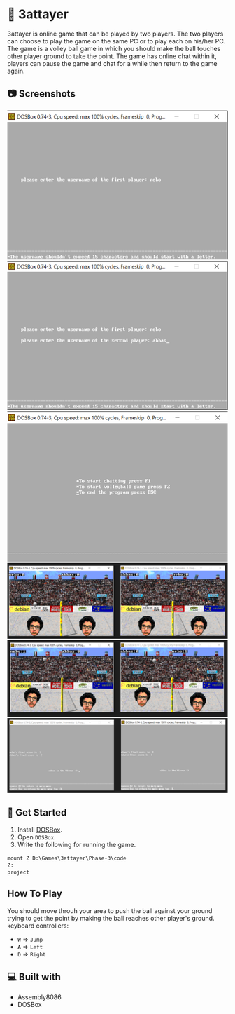 # :basketball: 3attayer

3attayer is online game that can be played by two players. The two players can choose to play the game on the same PC or to play each on his/her PC. The game is a volley ball game in which you should make the ball touches other player ground to take the point. The game has online chat within it, players can pause the game and chat for a while then return to the game again.

## 📷 Screenshots
<div align="center">
  <img src="https://github.com/El-Nebo/3attayer/blob/Phase-2/Screen%20Shots/UserNames.PNG">
  <img src="https://github.com/El-Nebo/3attayer/blob/Phase-2/Screen%20Shots/UserNames2.PNG">
  <img src="https://github.com/El-Nebo/3attayer/blob/Phase-2/Screen%20Shots/MainMenu.PNG">
  <img src="https://github.com/El-Nebo/3attayer/blob/Phase-2/Screen%20Shots/Game.PNG">
  <img src="https://github.com/El-Nebo/3attayer/blob/Phase-2/Screen%20Shots/Game%202.PNG">
  <img src="https://github.com/El-Nebo/3attayer/blob/Phase-2/Screen%20Shots/Score%20Screen.PNG">
</div>

## :triangular_flag_on_post: Get Started 
1. Install [DOSBox](https://www.dosbox.com/).
2. Open ```DOSBox```.
3. Write the following for running the game.
```
mount Z D:\Games\3attayer\Phase-3\code
Z:
project
```

##  How To Play <a name = "play"></a>
You should move throuh your area to push the ball against your ground trying to get the point by making the ball reaches other player's ground.
keyboard controllers:
- ```W``` => ```Jump```
- ```A``` => ```Left```
- ```D``` => ```Right```


## 💻 Built with <a name = "tech"></a>
- Assembly8086
- DOSBox
